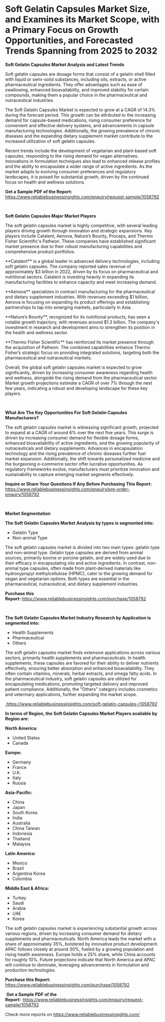 <p><h1>Soft Gelatin Capsules Market Size, and Examines its Market Scope, with a Primary Focus on Growth Opportunities, and Forecasted Trends Spanning from 2025 to 2032</h1></p><p><strong>Soft Gelatin Capsules Market Analysis and Latest Trends</strong></p>
<p><p>Soft gelatin capsules are dosage forms that consist of a gelatin shell filled with liquid or semi-solid substances, including oils, extracts, or active pharmaceutical ingredients. They offer advantages such as ease of swallowing, enhanced bioavailability, and improved stability for certain compounds, making them a popular choice in the pharmaceutical and nutraceutical industries.</p><p>The Soft Gelatin Capsules Market is expected to grow at a CAGR of 14.3% during the forecast period. This growth can be attributed to the increasing demand for capsule-based medications, rising consumer preference for convenient and effective delivery systems, and advancements in capsule manufacturing technologies. Additionally, the growing prevalence of chronic diseases and the expanding dietary supplement market contribute to the increased utilization of soft gelatin capsules.</p><p>Recent trends include the development of vegetarian and plant-based soft capsules, responding to the rising demand for vegan alternatives. Innovations in formulation techniques also lead to enhanced release profiles and the ability to encapsulate a wider range of active ingredients. As the market adapts to evolving consumer preferences and regulatory landscapes, it is poised for substantial growth, driven by the continued focus on health and wellness solutions.</p></p>
<p><strong>Get a Sample PDF of the Report:&nbsp;</strong> <a href="https://www.reliablebusinessinsights.com/enquiry/request-sample/1058792?utm_campaign=2446&utm_medium=2&utm_source=Github&utm_content=ia&utm_term=08032025&utm_id=soft-gelatin-capsules">https://www.reliablebusinessinsights.com/enquiry/request-sample/1058792</a></p>
<p>&nbsp;</p>
<p><strong>Soft Gelatin Capsules Major Market Players</strong></p>
<p><p>The soft gelatin capsules market is highly competitive, with several leading players driving growth through innovation and strategic expansions. Key players include Catalent, Aenova, Nature’s Bounty, Procaps, and Thermo Fisher Scientific's Patheon. These companies have established significant market presence due to their robust manufacturing capabilities and comprehensive product portfolios.</p><p>**Catalent** is a global leader in advanced delivery technologies, including soft gelatin capsules. The company reported sales revenue of approximately $3 billion in 2022, driven by its focus on pharmaceutical and nutritional sectors. Catalent is investing heavily in expanding its manufacturing facilities to enhance capacity and meet increasing demand.</p><p>**Aenova** specializes in contract manufacturing for the pharmaceutical and dietary supplement industries. With revenues exceeding $1 billion, Aenova is focusing on expanding its product offerings and establishing partnerships to tap into emerging markets, particularly in Asia.</p><p>**Nature’s Bounty**, recognized for its nutritional products, has seen a notable growth trajectory, with revenues around $1.3 billion. The company's investment in research and development aims to strengthen its position in the health and wellness sector.</p><p>**Thermo Fisher Scientific** has reinforced its market presence through the acquisition of Patheon. The combined capabilities enhance Thermo Fisher’s strategic focus on providing integrated solutions, targeting both the pharmaceutical and nutraceutical markets.</p><p>Overall, the global soft gelatin capsules market is expected to grow significantly, driven by increasing consumer awareness regarding health and wellness, alongside the rising demand from the pharmaceutical sector. Market growth projections estimate a CAGR of over 7% through the next few years, indicating a robust and developing landscape for these key players.</p></p>
<p>&nbsp;</p>
<p><strong>What Are The Key Opportunities For Soft Gelatin Capsules Manufacturers?</strong></p>
<p><p>The soft gelatin capsules market is witnessing significant growth, projected to expand at a CAGR of around 6% over the next five years. This surge is driven by increasing consumer demand for flexible dosage forms, enhanced bioavailability of active ingredients, and the growing popularity of nutraceuticals and dietary supplements. Advances in encapsulation technology and the rising prevalence of chronic diseases further fuel market expansion. Additionally, the shift towards personalized medicine and the burgeoning e-commerce sector offer lucrative opportunities. As regulatory frameworks evolve, manufacturers must prioritize innovation and sustainability to capture emerging market segments effectively.</p></p>
<p><strong>Inquire or Share Your Questions If Any Before Purchasing This Report:</strong> <a href="https://www.reliablebusinessinsights.com/enquiry/pre-order-enquiry/1058792?utm_campaign=2446&utm_medium=2&utm_source=Github&utm_content=ia&utm_term=08032025&utm_id=soft-gelatin-capsules">https://www.reliablebusinessinsights.com/enquiry/pre-order-enquiry/1058792</a></p>
<p>&nbsp;</p>
<p><strong>Market Segmentation</strong></p>
<p><strong>The Soft Gelatin Capsules Market Analysis by types is segmented into:</strong></p>
<p><ul><li>Gelatin Type</li><li>Non-animal Type</li></ul></p>
<p><p>The soft gelatin capsules market is divided into two main types: gelatin type and non-animal type. Gelatin type capsules are derived from animal sources, primarily bovine or porcine gelatin, and are widely used due to their efficacy in encapsulating oils and active ingredients. In contrast, non-animal type capsules, often made from plant-derived materials like hydroxypropyl methylcellulose (HPMC), cater to the growing demand for vegan and vegetarian options. Both types are essential in the pharmaceutical, nutraceutical, and dietary supplement industries.</p></p>
<p><strong>Purchase this Report:&nbsp;</strong><a href="https://www.reliablebusinessinsights.com/purchase/1058792?utm_campaign=2446&utm_medium=2&utm_source=Github&utm_content=ia&utm_term=08032025&utm_id=soft-gelatin-capsules">https://www.reliablebusinessinsights.com/purchase/1058792</a></p>
<p>&nbsp;</p>
<p><strong>The Soft Gelatin Capsules Market Industry Research by Application is segmented into:</strong></p>
<p><ul><li>Health Supplements</li><li>Pharmaceutical</li><li>Others</li></ul></p>
<p><p>The soft gelatin capsules market finds extensive applications across various sectors, primarily health supplements and pharmaceuticals. In health supplements, these capsules are favored for their ability to deliver nutrients effectively, ensuring better absorption and enhanced bioavailability. They often contain vitamins, minerals, herbal extracts, and omega fatty acids. In the pharmaceutical industry, soft gelatin capsules are utilized for encapsulating medications, promoting targeted delivery and improved patient compliance. Additionally, the "Others" category includes cosmetics and veterinary applications, further expanding the market scope.</p></p>
<p><a href="https://www.reliablebusinessinsights.com/soft-gelatin-capsules-r1058792?utm_campaign=2446&utm_medium=2&utm_source=Github&utm_content=ia&utm_term=08032025&utm_id=soft-gelatin-capsules">&nbsp;https://www.reliablebusinessinsights.com/soft-gelatin-capsules-r1058792</a></p>
<p><strong>In terms of Region, the Soft Gelatin Capsules Market Players available by Region are:</strong></p>
<p>
    <p> <strong> North America: </strong>
        <ul>
            <li>United States</li>
            <li>Canada</li>
        </ul>
        </p> 
    <p> <strong> Europe: </strong>
        <ul>
            <li>Germany</li>
            <li>France</li>
            <li>U.K.</li>
            <li>Italy</li>
            <li>Russia</li>
        </ul>
        </p> 
    <p> <strong> Asia-Pacific: </strong>
        <ul>
            <li>China</li>
            <li>Japan</li>
            <li>South Korea</li>
            <li>India</li>
            <li>Australia</li>
            <li>China Taiwan</li>
            <li>Indonesia</li>
            <li>Thailand</li>
            <li>Malaysia</li>
        </ul>
        </p> 
    <p> <strong> Latin America: </strong>
        <ul>
            <li>Mexico</li>
            <li>Brazil</li>
            <li>Argentina Korea</li>
            <li>Colombia</li>
        </ul>
        </p> 
    <p> <strong> Middle East & Africa: </strong>
        <ul>
            <li>Turkey</li>
            <li>Saudi</li>
            <li>Arabia</li>
            <li>UAE</li>
            <li>Korea</li>
        </ul>
    </p>
    </p>
<p><p>The soft gelatin capsules market is experiencing substantial growth across various regions, driven by increasing consumer demand for dietary supplements and pharmaceuticals. North America leads the market with a share of approximately 35%, bolstered by innovative product development. APAC follows closely at around 30%, fueled by a growing population and rising health awareness. Europe holds a 25% share, while China accounts for roughly 10%. Future projections indicate that North America and APAC will continue to dominate, leveraging advancements in formulation and production technologies.</p></p>
<p><strong>Purchase this Report: </strong><a href="https://www.reliablebusinessinsights.com/purchase/1058792?utm_campaign=2446&utm_medium=2&utm_source=Github&utm_content=ia&utm_term=08032025&utm_id=soft-gelatin-capsules">https://www.reliablebusinessinsights.com/purchase/1058792</a></p>
<p>&nbsp;<strong>Get a Sample PDF of the Report:&nbsp;&nbsp;</strong><a href="https://www.reliablebusinessinsights.com/enquiry/request-sample/1058792?utm_campaign=2446&utm_medium=2&utm_source=Github&utm_content=ia&utm_term=08032025&utm_id=soft-gelatin-capsules">https://www.reliablebusinessinsights.com/enquiry/request-sample/1058792</a></p>
<p><strong></strong></p>
<p>Check more reports on <a href="https://www.reliablebusinessinsights.com/?utm_campaign=2446&utm_medium=2&utm_source=Github&utm_content=ia&utm_term=08032025&utm_id=soft-gelatin-capsules">https://www.reliablebusinessinsights.com/</a></p>